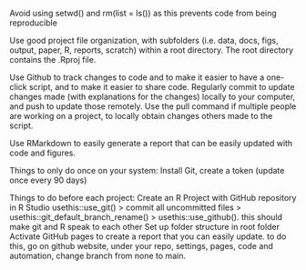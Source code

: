 Avoid using setwd() and rm(list = ls()) as this prevents code from being reproducible

Use good project file organization, with subfolders (i.e. data, docs, figs, output, paper, R, reports, scratch) within a root directory. The root directory contains the .Rproj file.

Use Github to track changes to code and to make it easier to have a one-click script, and to make it easier to share code. Regularly commit to update changes made (with explanations for the changes) locally to your computer, and push to update those remotely. Use the pull command if multiple people are working on a project, to locally obtain changes others made to the script.

Use RMarkdown to easily generate a report that can be easily updated with code and figures.

Things to only do once on your system:
Install Git, create a token (update once every 90 days)

Things to do before each project:
Create an R Project with GitHub repository in R Studio 
usethis::use_git() > commit all uncommitted files > usethis::git_default_branch_rename() > usethis::use_github(). this should make git and R speak to each other
Set up folder structure in root folder
Activate GitHub pages to create a report that you can easily update. to do this, go on github website, under your repo, settings, pages, code and automation, change branch from none to main.




